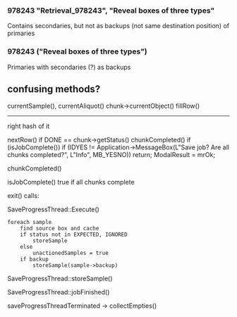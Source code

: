 ###  978243 "Retrieval_978243", "Reveal boxes of three types"

Contains secondaries, but not as backups (not same destination position) of primaries

### 978243 ("Reveal boxes of three types")

Primaries with secondaries (?) as backups


## confusing methods?

currentSample(), 
currentAliquot()
chunk->currentObject()
fillRow()

---

right hash of it

nextRow()
    if DONE == chunk->getStatus()
        chunkCompleted()
     if (isJobComplete())
        if (IDYES != Application->MessageBox(L"Save job? Are all chunks completed?", L"Info", MB_YESNO)) return;
        ModalResult = mrOk;    

chunkCompleted()

isJobComplete() 
    true if all chunks complete

exit()
calls:

SaveProgressThread::Execute()

    foreach sample
        find source box and cache
        if status not in EXPECTED, IGNORED
            storeSample
        else
            unactionedSamples = true
        if backup
            storeSample(sample->backup)



SaveProgressThread::storeSample()

SaveProgressThread::jobFinished()

saveProgressThreadTerminated
-> collectEmpties()
